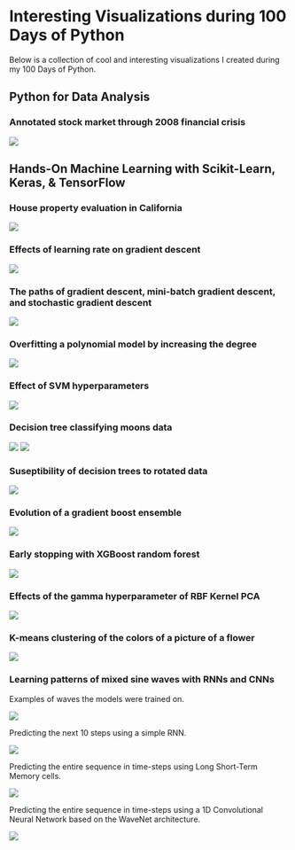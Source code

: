 # Interesting Visualizations during 100 Days of Python

Below is a collection of cool and interesting visualizations I created during my 100 Days of Python.

## Python for Data Analysis

### Annotated stock market through 2008 financial crisis

![](./PythonForDataAnalysis/pfda_ch09_files/pfda_ch09_30_0.svg)


## Hands-On Machine Learning with Scikit-Learn, Keras, & TensorFlow

### House property evaluation in California

![](./HandsOnMachineLearningWithScikitLearnAndTensorFlow/homl_ch02_End-to-end-machine-learning-project_files/homl_ch02_End-to-end-machine-learning-project_19_1.png)

### Effects of learning rate on gradient descent

![](./HandsOnMachineLearningWithScikitLearnAndTensorFlow/homl_ch04_Training-models_files/homl_ch04_Training-models_20_0.png)

### The paths of gradient descent, mini-batch gradient descent, and stochastic gradient descent

![](./HandsOnMachineLearningWithScikitLearnAndTensorFlow/homl_ch04_Training-models_files/homl_ch04_Training-models_27_0.png)

### Overfitting a polynomial model by increasing the degree

![](./HandsOnMachineLearningWithScikitLearnAndTensorFlow/homl_ch04_Training-models_files/homl_ch04_Training-models_42_0.png)

### Effect of SVM hyperparameters

![](./HandsOnMachineLearningWithScikitLearnAndTensorFlow/homl_ch05_Support-vector-machines_files/homl_ch05_Support-vector-machines_28_0.png)

### Decision tree classifying moons data

![](./HandsOnMachineLearningWithScikitLearnAndTensorFlow/homl_ch06_Decision-trees_files/homl_ch06_Decision-trees_42_0.png)
![](./HandsOnMachineLearningWithScikitLearnAndTensorFlow/homl_ch06_Decision-trees_files/homl_ch06_Decision-trees_43_0.png)

### Suseptibility of decision trees to rotated data

![](./HandsOnMachineLearningWithScikitLearnAndTensorFlow/homl_ch06_Decision-trees_files/homl_ch06_Decision-trees_60_0.png)

### Evolution of a gradient boost ensemble

![](./HandsOnMachineLearningWithScikitLearnAndTensorFlow/homl_ch07_Ensemble-learning-and-random-forests_files/homl_ch07_Ensemble-learning-and-random-forests_36_0.png)

### Early stopping with XGBoost random forest

![](./HandsOnMachineLearningWithScikitLearnAndTensorFlow/homl_ch07_Ensemble-learning-and-random-forests_files/homl_ch07_Ensemble-learning-and-random-forests_52_0.png)

### Effects of the gamma hyperparameter of RBF Kernel PCA

![](./HandsOnMachineLearningWithScikitLearnAndTensorFlow/homl_ch08_Dimensionality-reduction_files/homl_ch08_Dimensionality-reduction_31_0.png)

### K-means clustering of the colors of a picture of a flower

![](./HandsOnMachineLearningWithScikitLearnAndTensorFlow/homl_ch09_Unsupervised-learning-techniques_files/homl_ch09_Unsupervised-learning-techniques_22_0.png)

### Learning patterns of mixed sine waves with RNNs and CNNs

Examples of waves the models were trained on.

![](./HandsOnMachineLearningWithScikitLearnAndTensorFlow/homl_ch15_Processing-sequences-using-RNNs-and-CNNs_files/homl_ch15_Processing-sequences-using-RNNs-and-CNNs_4_0.png)

Predicting the next 10 steps using a simple RNN.

![](./HandsOnMachineLearningWithScikitLearnAndTensorFlow/homl_ch15_Processing-sequences-using-RNNs-and-CNNs_files/homl_ch15_Processing-sequences-using-RNNs-and-CNNs_30_0.png)

Predicting the entire sequence in time-steps using Long Short-Term Memory cells.

![](./HandsOnMachineLearningWithScikitLearnAndTensorFlow/homl_ch15_Processing-sequences-using-RNNs-and-CNNs_files/homl_ch15_Processing-sequences-using-RNNs-and-CNNs_51_0.png)

Predicting the entire sequence in time-steps using a 1D Convolutional Neural Network based on the WaveNet architecture.

![](./HandsOnMachineLearningWithScikitLearnAndTensorFlow/homl_ch15_Processing-sequences-using-RNNs-and-CNNs_files/homl_ch15_Processing-sequences-using-RNNs-and-CNNs_61_0.png)
